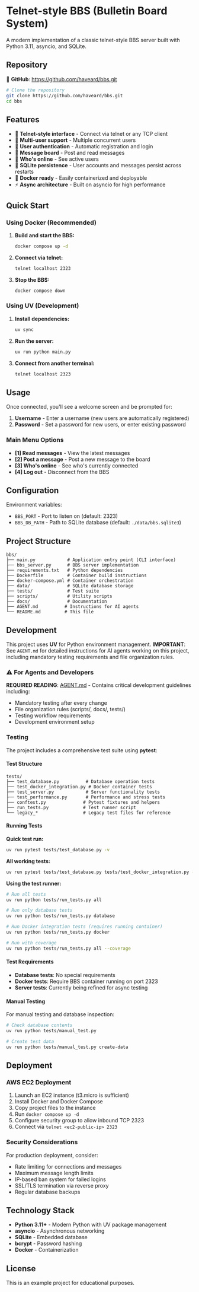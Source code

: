 # Telnet-style BBS (Bulletin Board System)

A modern implementation of a classic telnet-style BBS server built with Python 3.11, asyncio, and SQLite.

## Repository

🔗 **GitHub**: https://github.com/haveard/bbs.git

```bash
# Clone the repository
git clone https://github.com/haveard/bbs.git
cd bbs
```

## Features

- 🔌 **Telnet-style interface** - Connect via telnet or any TCP client
- 👥 **Multi-user support** - Multiple concurrent users
- 🔐 **User authentication** - Automatic registration and login
- 💬 **Message board** - Post and read messages
- 👀 **Who's online** - See active users
- 💾 **SQLite persistence** - User accounts and messages persist across restarts
- 🐳 **Docker ready** - Easily containerized and deployable
- ⚡ **Async architecture** - Built on asyncio for high performance

## Quick Start

### Using Docker (Recommended)

1. **Build and start the BBS:**
   ```bash
   docker compose up -d
   ```

2. **Connect via telnet:**
   ```bash
   telnet localhost 2323
   ```

3. **Stop the BBS:**
   ```bash
   docker compose down
   ```

### Using UV (Development)

1. **Install dependencies:**
   ```bash
   uv sync
   ```

2. **Run the server:**
   ```bash
   uv run python main.py
   ```

3. **Connect from another terminal:**
   ```bash
   telnet localhost 2323
   ```

## Usage

Once connected, you'll see a welcome screen and be prompted for:

1. **Username** - Enter a username (new users are automatically registered)
2. **Password** - Set a password for new users, or enter existing password

### Main Menu Options

- **[1] Read messages** - View the latest messages
- **[2] Post a message** - Post a new message to the board
- **[3] Who's online** - See who's currently connected
- **[4] Log out** - Disconnect from the BBS

## Configuration

Environment variables:

- `BBS_PORT` - Port to listen on (default: 2323)
- `BBS_DB_PATH` - Path to SQLite database (default: `./data/bbs.sqlite3`)

## Project Structure

```
bbs/
├── main.py            # Application entry point (CLI interface)
├── bbs_server.py      # BBS server implementation  
├── requirements.txt   # Python dependencies
├── Dockerfile         # Container build instructions
├── docker-compose.yml # Container orchestration
├── data/              # SQLite database storage
├── tests/             # Test suite
├── scripts/           # Utility scripts
├── docs/              # Documentation
├── AGENT.md          # Instructions for AI agents
└── README.md         # This file
```

## Development

This project uses **UV** for Python environment management. **IMPORTANT**: See `AGENT.md` for detailed instructions for AI agents working on this project, including mandatory testing requirements and file organization rules.

### ⚠️ For Agents and Developers

**REQUIRED READING**: [AGENT.md](AGENT.md) - Contains critical development guidelines including:
- Mandatory testing after every change
- File organization rules (scripts/, docs/, tests/)
- Testing workflow requirements
- Development environment setup

### Testing

The project includes a comprehensive test suite using **pytest**:

#### Test Structure

```
tests/
├── test_database.py          # Database operation tests
├── test_docker_integration.py # Docker container tests  
├── test_server.py            # Server functionality tests
├── test_performance.py       # Performance and stress tests
├── conftest.py              # Pytest fixtures and helpers
├── run_tests.py             # Test runner script
└── legacy_*                 # Legacy test files for reference
```

#### Running Tests

**Quick test run:**
```bash
uv run pytest tests/test_database.py -v
```

**All working tests:**
```bash
uv run pytest tests/test_database.py tests/test_docker_integration.py -v
```

**Using the test runner:**
```bash
# Run all tests
uv run python tests/run_tests.py all

# Run only database tests
uv run python tests/run_tests.py database

# Run Docker integration tests (requires running container)
uv run python tests/run_tests.py docker

# Run with coverage
uv run python tests/run_tests.py all --coverage
```

#### Test Requirements

- **Database tests**: No special requirements
- **Docker tests**: Require BBS container running on port 2323
- **Server tests**: Currently being refined for async testing

#### Manual Testing

For manual testing and database inspection:

```bash
# Check database contents
uv run python tests/manual_test.py

# Create test data
uv run python tests/manual_test.py create-data
```

## Deployment

### AWS EC2 Deployment

1. Launch an EC2 instance (t3.micro is sufficient)
2. Install Docker and Docker Compose
3. Copy project files to the instance
4. Run `docker compose up -d`
5. Configure security group to allow inbound TCP 2323
6. Connect via `telnet <ec2-public-ip> 2323`

### Security Considerations

For production deployment, consider:

- Rate limiting for connections and messages
- Maximum message length limits
- IP-based ban system for failed logins
- SSL/TLS termination via reverse proxy
- Regular database backups

## Technology Stack

- **Python 3.11+** - Modern Python with UV package management
- **asyncio** - Asynchronous networking
- **SQLite** - Embedded database
- **bcrypt** - Password hashing
- **Docker** - Containerization

## License

This is an example project for educational purposes.
